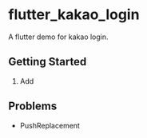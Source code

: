 # flutter_kakao_login

A flutter demo for kakao login.

## Getting Started

1. Add 

## Problems

- PushReplacement 